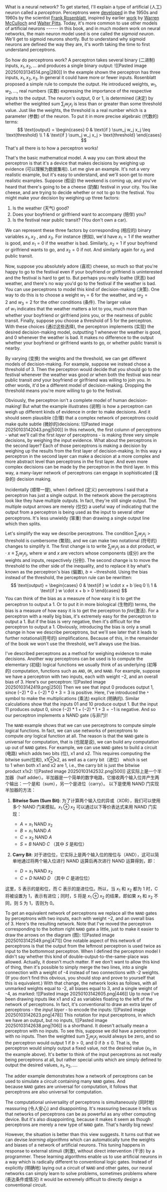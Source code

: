 What is a neural network? To get started, I'll explain a type of artificial (人工) neuron called a _perceptron_. Perceptrons were [developed](http://books.google.ca/books/about/Principles_of_neurodynamics.html?id=7FhRAAAAMAAJ) in the 1950s and 1960s by the scientist [Frank Rosenblatt](http://en.wikipedia.org/wiki/Frank_Rosenblatt), inspired by earlier [work](http://scholar.google.ca/scholar?cluster=4035975255085082870) by [Warren McCulloch](http://en.wikipedia.org/wiki/Warren_McCulloch) and [Walter Pitts](http://en.wikipedia.org/wiki/Walter_Pitts). Today, it's more common to use other models of artificial neurons \------ in this book, and in much modern work on neural networks, the main neuron model used is one called the _sigmoid neuron_. We'll get to sigmoid neurons shortly. But to understand why sigmoid neurons are defined the way they are, it's worth taking the time to first understand perceptrons.

So how do perceptrons work? A perceptron takes several binary (二进制) inputs, $x_1,x_2,…$ and produces a single binary output:
![[Pasted image 20250103134514.png|280]]
In the example shown the perceptron has three inputs, $x_1, x_2, x_3$. In general it could have more or fewer inputs. Rosenblatt proposed a simple rule to compute the output. He introduced weights, $w_1, w_2, \ldots$, real numbers (实数) expressing the importance of the respective inputs to the output. The neuron's output, 0 or 1, is determined (决定) by whether the weighted sum $\sum_j w_j x_j$ is less than or greater than some threshold value. Just like the weights, the threshold is a real number which is a parameter (参数) of the neuron. To put it in more precise algebraic (代数的) terms: 
$$ \text{output} = \begin{cases} 0 & \text{if } \sum_j w_j x_j \leq \text{threshold} \\ 1 & \text{if } \sum_j w_j x_j > \text{threshold} \end{cases} $$
That's all there is to how a perceptron works!

That's the basic mathematical model. A way you can think about the perceptron is that it's a device that makes decisions by weighing up evidence (可以理解为数据集啦). Let me give an example. It's not a very realistic example, but it's easy to understand, and we'll soon get to more realistic examples. Suppose (假设) the weekend is coming up, and you've heard that there's going to be a cheese (奶酪) festival in your city. You like cheese, and are trying to decide whether or not to go to the festival. You might make your decision by weighing up three factors:

1. Is the weather (天气) good?
2. Does your boyfriend or girlfriend want to accompany (陪伴) you?
3. Is the festival near public transit? (You don't own a car).

We can represent these three factors by corresponding (相应的) binary variables $x_1,x_2$ , and $x_3$. For instance (例如), we'd have $x_1=1$ if the weather is good, and $x_1=0$ if the weather is bad. Similarly, $x_2=1$ if your boyfriend or girlfriend wants to go, and $x_2=0$ if not. And similarly again for $x_3$ and public transit.

Now, suppose you absolutely adore (喜欢) cheese, so much so that you're happy to go to the festival even if your boyfriend or girlfriend is uninterested and the festival is hard to get to. But perhaps you really loathe (厌恶) bad weather, and there's no way you'd go to the festival if the weather is bad. You can use perceptrons to model this kind of decision-making (决策). One way to do this is to choose a weight $w_1=6$ for the weather, and $w_2=2$ and $w_3=2$ for the other conditions (条件). The larger value of $w_1$ indicates that the weather matters a lot to you, much more than whether your boyfriend or girlfriend joins you, or the nearness of public transit. Finally, suppose you choose a threshold of 5 for the perceptron. With these choices (通过这些选择), the perceptron implements (实现) the desired decision-making model, outputting 1 whenever the weather is good, and 0 whenever the weather is bad. It makes no difference to the output whether your boyfriend or girlfriend wants to go, or whether public transit is nearby.

By varying (变换) the weights and the threshold, we can get different models of decision-making. For example, suppose we instead chose a threshold of 3. Then the perceptron would decide that you should go to the festival whenever the weather was good _or_ when both the festival was near public transit _and_ your boyfriend or girlfriend was willing to join you. In other words, it'd be a different model of decision-making. Dropping the threshold means you're more willing to go to the festival.

Obviously, the perceptron isn't a complete model of human decision-making! But what the example illustrates (说明) is how a perceptron can weigh up different kinds of evidence in order to make decisions. And it should seem plausible (合理) that a complex network of perceptrons could make quite subtle (微妙的)decisions:
![[Pasted image 20250103142043.png|500]]
In this network, the first column of perceptrons - what we'll call the first _layer_ of perceptrons - is making three very simple decisions, by weighing the input evidence. What about the perceptrons in the second layer? Each of those perceptrons is making a decision by weighing up the results from the first layer of decision-making. In this way a perceptron in the second layer can make a decision at a more complex and more abstract level than perceptrons in the first layer. And even more complex decisions can be made by the perceptron in the third layer. In this way, a many-layer network of perceptrons can engage in sophisticated (复杂的) decision making.

Incidentally (顺带一提), when I defined (定义) perceptrons I said that a perceptron has just a single output. In the network above the perceptrons look like they have multiple outputs. In fact, they're still single output. The multiple output arrows are merely (仅仅) a useful way of indicating that the output from a perceptron is being used as the input to several other perceptrons. It's less unwieldy (笨重) than drawing a single output line which then splits.

Let's simplify the way we describe perceptrons. The condition $\sum_j w_j x_j > \text{threshold}$ is cumbersome (繁琐), and we can make two notational (符号的) changes to simplify it. The first change is to write $\sum_j w_j x_j$ as a dot product, $w \cdot x \equiv \sum_j w_j x_j$, where $w$ and $x$ are vectors whose components (成分) are the weights and inputs, respectively (分别). The second change is to move the threshold to the other side of the inequality, and to replace it by what's known as the perceptron's bias (偏置), $b \equiv -\text{threshold}$. Using the bias instead of the threshold, the perceptron rule can be rewritten: 
$$ \text{output} = \begin{cases} 0 & \text{if } w \cdot x + b \leq 0 \\ 1 & \text{if } w \cdot x + b > 0 \end{cases} $$
You can think of the bias as a measure of how easy it is to get the perceptron to output a 1. Or to put it in more biological (生物的) terms, the bias is a measure of how easy it is to get the perceptron to _fire_(激活). For a perceptron with a really big bias, it's extremely easy for the perceptron to output a 1. But if the bias is very negative, then it's difficult for the perceptron to output a 1. Obviously, introducing the bias is only a small change in how we describe perceptrons, but we'll see later that it leads to further notational(符号的) simplifications. Because of this, in the remainder of the book we won't use the threshold, we'll always use the bias.

I've described perceptrons as a method for weighing evidence to make decisions. Another way perceptrons can be used is to compute the elementary (初级) logical functions we usually think of as underlying (初等的) computation, functions such as `AND`, `OR`, and `NAND`. For example, suppose we have a perceptron with two inputs, each with weight −2, and an overall bias of 3. Here's our perceptron:
![[Pasted image 20250103142419.png|250]]
Then we see that input 0 produces output 1, since $(-2) * 0 + (-2) * 0 + 3 = 3$ is positive. Here, I've introduced the `*` symbol to make the multiplications (乘法) explicit (明确的). Similar calculations show that the inputs 01 and 10 produce output 1. But the input 11 produces output 0, since $(-2) * 1 + (-2) * 1 + 3 = -1$ is negative. And so our perceptron implements a NAND gate (与非门)!

The `NAND` example shows that we can use perceptrons to compute simple logical functions. In fact, we can use networks of perceptrons to compute _any_ logical function at all. The reason is that the `NAND` gate is universal for computation, that is (也就是说), we can build any computation up out of `NAND` gates. For example, we can use `NAND` gates to build a circuit (电路) which adds two bits (位), x1 and x2. This requires computing the bitwise sum(位和), x1⊕x2, as well as a carry bit（进位） which is set to 1 when both x1 and x2 are 1, i.e., the carry bit is just the bitwise product x1x2:
![[Pasted image 20250103142532.png|500]] 
这实际上是一个半加器（half adder）。半加器是一个简单的数字电路，它接收两个输入位并产生两个输出：一个是和（sum），另一个是进位（carry）。
以下是使用 NAND 门实现半加器的方法：
1. **Bitwise Sum (Sum Bit)**: 为了计算两个输入位的异或（XOR），我们可以使用多个 NAND 门来模拟。$x_1 \oplus x_2$ 可以通过以下等价表达式来用 NAND 门实现：
   - $A = x_1 \text{ NAND } x_2$
   - $B = x_1 \text{ NAND } A$
   - $C = x_2 \text{ NAND } A$
   - $S = B \text{ NAND } C$ （其中 $S$ 是和位）

2. **Carry Bit**: 对于进位位，它实际上是两个输入位的按位与（AND），这可以简单地通过将两个输入位进行 NAND 运算后再次进行 NAND 运算得到，即：
   - $D = x_1 \text{ NAND } x_2$
   - $C = D \text{ NAND } D$ （其中 $C$ 是进位位）

这里，S 表示的是和位，而 C 表示的是进位位。所以，当 $x_1$ 和 $x_2$ 都为 1 时，C 将被设置为 1，表示有进位；同时，S 将是 $x_1 \oplus x_2$ 的结果，即如果 $x_1$ 和 $x_2$ 不同，则 S 为 1，否则为 0。

To get an equivalent network of perceptrons we replace all the `NAND` gates by perceptrons with two inputs, each with weight −2, and an overall bias of 3. Here's the resulting network. Note that I've moved the perceptron corresponding to the bottom right `NAND` gate a little, just to make it easier to draw the arrows on the diagram (图):
![[Pasted image 20250103142549.png|471]]
One notable aspect of this network of perceptrons is that the output from the leftmost perceptron is used twice as input to the bottommost perceptron. When I defined the perceptron model I didn't say whether this kind of double-output-to-the-same-place was allowed. Actually, it doesn't much matter. If we don't want to allow this kind of thing, then it's possible to simply merge the two lines, into a single connection with a weight of -4 instead of two connections with -2 weights. (If you don't find this obvious, you should stop and prove to yourself that this is equivalent.) With that change, the network looks as follows, with all unmarked weights equal to -2, all biases equal to 3, and a single weight of -4, as marked:
![[Pasted image 20250103142605.png|446]]
Up to now I've been drawing inputs like x1 and x2 as variables floating to the left of the network of perceptrons. In fact, it's conventional to draw an extra layer of perceptrons - the _input layer_ - to encode the inputs:
![[Pasted image 20250103142623.png|478]]
This notation for input perceptrons, in which we have an output, but no inputs,
![[Pasted image 20250103142638.png|106]]
is a shorthand. It doesn't actually mean a perceptron with no inputs. To see this, suppose we did have a perceptron with no inputs. Then the weighted sum $\sum_j w_j x_j$ would always be zero, and so the perceptron would output 1 if $b > 0$, and 0 if $b \leq 0$. That is, the perceptron would simply output a fixed value, not the desired value ($x_1$, in the example above). It's better to think of the input perceptrons as not really being perceptrons at all, but rather special units which are simply defined to output the desired values, $x_1, x_2, \ldots$.

The adder example demonstrates how a network of perceptrons can be used to simulate a circuit containing many `NAND` gates. And because `NAND` gates are universal for computation, it follows that perceptrons are also universal for computation.

The computational universality of perceptrons is simultaneously (同时地) reassuring (令人安心) and disappointing. It's reassuring because it tells us that networks of perceptrons can be as powerful as any other computing device. But it's also disappointing, because it makes it seem as though perceptrons are merely a new type of `NAND` gate. That's hardly big news!

However, the situation is better than this view suggests. It turns out that we can devise _learning algorithms_ which can automatically tune the weights and biases of a network of artificial neurons. This tuning happens in response to external stimuli (刺激), without direct intervention (干涉) by a programmer. These learning algorithms enable us to use artificial neurons in a way which is radically different to conventional logic gates. Instead of explicitly (明确地) laying out a circuit of `NAND` and other gates, our neural networks can simply learn to solve problems, sometimes problems where (表达条件或情况) it would be extremely difficult to directly design a conventional circuit.